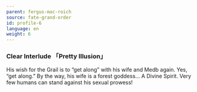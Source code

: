 ```yaml
---
parent: fergus-mac-roich
source: fate-grand-order
id: profile-6
language: en
weight: 6
---
```


### Clear Interlude 「Pretty Illusion」

His wish for the Grail is to “get along” with his wife and Medb again.
Yes, “get along.”
By the way, his wife is a forest goddess… A Divine Spirit.
Very few humans can stand against his sexual prowess!
